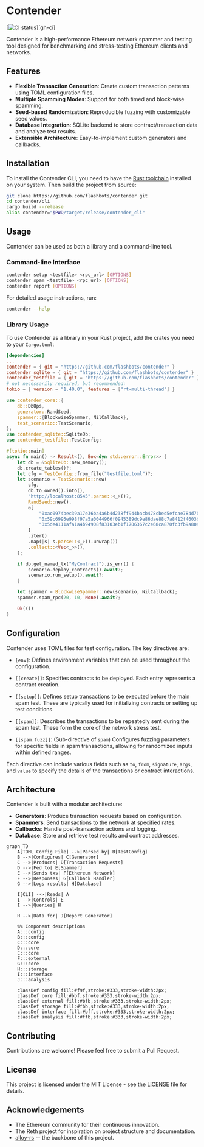 # Contender

[![CI status](https://github.com/flashbots/contender/workflows/unit/badge.svg)][gh-ci]

Contender is a high-performance Ethereum network spammer and testing tool designed for benchmarking and stress-testing Ethereum clients and networks.

## Features

- **Flexible Transaction Generation**: Create custom transaction patterns using TOML configuration files.
- **Multiple Spamming Modes**: Support for both timed and block-wise spamming.
- **Seed-based Randomization**: Reproducible fuzzing with customizable seed values.
- **Database Integration**: SQLite backend to store contract/transaction data and analyze test results.
- **Extensible Architecture**: Easy-to-implement custom generators and callbacks.

## Installation

To install the Contender CLI, you need to have the [Rust toolchain](https://rustup.rs/) installed on your system. Then build the project from source:

```bash
git clone https://github.com/flashbots/contender.git
cd contender/cli
cargo build --release
alias contender="$PWD/target/release/contender_cli"
```

## Usage

Contender can be used as both a library and a command-line tool.

### Command-line Interface

```bash
contender setup <testfile> <rpc_url> [OPTIONS]
contender spam <testfile> <rpc_url> [OPTIONS]
contender report [OPTIONS]
```

For detailed usage instructions, run:

```bash
contender --help
```

### Library Usage

To use Contender as a library in your Rust project, add the crates you need to your `Cargo.toml`:

```toml
[dependencies]
...
contender = { git = "https://github.com/flashbots/contender" }
contender_sqlite = { git = "https://github.com/flashbots/contender" }
contender_testfile = { git = "https://github.com/flashbots/contender" }
# not necessarily required, but recommended:
tokio = { version = "1.40.0", features = ["rt-multi-thread"] }
```

```rust
use contender_core::{
    db::DbOps,
    generator::RandSeed,
    spammer::{BlockwiseSpammer, NilCallback},
    test_scenario::TestScenario,
};
use contender_sqlite::SqliteDb;
use contender_testfile::TestConfig;

#[tokio::main]
async fn main() -> Result<(), Box<dyn std::error::Error>> {
    let db = &SqliteDb::new_memory();
    db.create_tables()?;
    let cfg = TestConfig::from_file("testfile.toml")?;
    let scenario = TestScenario::new(
        cfg,
        db.to_owned().into(),
        "http://localhost:8545".parse::<_>()?,
        RandSeed::new(),
        &[
            "0xac0974bec39a17e36ba4a6b4d238ff944bacb478cbed5efcae784d7bf4f2ff80",
            "0x59c6995e998f97a5a0044966f0945389dc9e86dae88c7a8412f4603b6b78690d",
            "0x5de4111afa1a4b94908f83103eb1f1706367c2e68ca870fc3fb9a804cdab365a",
        ]
        .iter()
        .map(|s| s.parse::<_>().unwrap())
        .collect::<Vec<_>>(),
    );

    if db.get_named_tx("MyContract").is_err() {
        scenario.deploy_contracts().await?;
        scenario.run_setup().await?;
    }

    let spammer = BlockwiseSpammer::new(scenario, NilCallback);
    spammer.spam_rpc(20, 10, None).await?;

    Ok(())
}
```

## Configuration

Contender uses TOML files for test configuration. The key directives are:

- `[env]`: Defines environment variables that can be used throughout the configuration.

- `[[create]]`: Specifies contracts to be deployed. Each entry represents a contract creation.

- `[[setup]]`: Defines setup transactions to be executed before the main spam test. These are typically used for initializing contracts or setting up test conditions.

- `[[spam]]`: Describes the transactions to be repeatedly sent during the spam test. These form the core of the network stress test.

- `[[spam.fuzz]]`: (Sub-directive of `spam`) Configures fuzzing parameters for specific fields in spam transactions, allowing for randomized inputs within defined ranges.

Each directive can include various fields such as `to`, `from`, `signature`, `args`, and `value` to specify the details of the transactions or contract interactions.

## Architecture

Contender is built with a modular architecture:

- **Generators**: Produce transaction requests based on configuration.
- **Spammers**: Send transactions to the network at specified rates.
- **Callbacks**: Handle post-transaction actions and logging.
- **Database**: Store and retrieve test results and contract addresses.

```mermaid
graph TD
    A[TOML Config File] -->|Parsed by| B[TestConfig]
    B -->|Configures| C[Generator]
    C -->|Produces| D[Transaction Requests]
    D -->|Fed to| E[Spammer]
    E -->|Sends txs| F[Ethereum Network]
    F -->|Responses| G[Callback Handler]
    G -->|Logs results| H[Database]
    
    I[CLI] -->|Reads| A
    I -->|Controls| E
    I -->|Queries| H
    
    H -->|Data for| J[Report Generator]

    %% Component descriptions
    A:::config
    B:::config
    C:::core
    D:::core
    E:::core
    F:::external
    G:::core
    H:::storage
    I:::interface
    J:::analysis

    classDef config fill:#f9f,stroke:#333,stroke-width:2px;
    classDef core fill:#bbf,stroke:#333,stroke-width:2px;
    classDef external fill:#bfb,stroke:#333,stroke-width:2px;
    classDef storage fill:#fbb,stroke:#333,stroke-width:2px;
    classDef interface fill:#bff,stroke:#333,stroke-width:2px;
    classDef analysis fill:#ffb,stroke:#333,stroke-width:2px;
```

## Contributing

Contributions are welcome! Please feel free to submit a Pull Request.

## License

This project is licensed under the MIT License - see the [LICENSE](LICENSE) file for details.

## Acknowledgements

- The Ethereum community for their continuous innovation.
- The Reth project for inspiration on project structure and documentation.
- [alloy-rs](https://github.com/alloy-rs) -- the backbone of this project.
